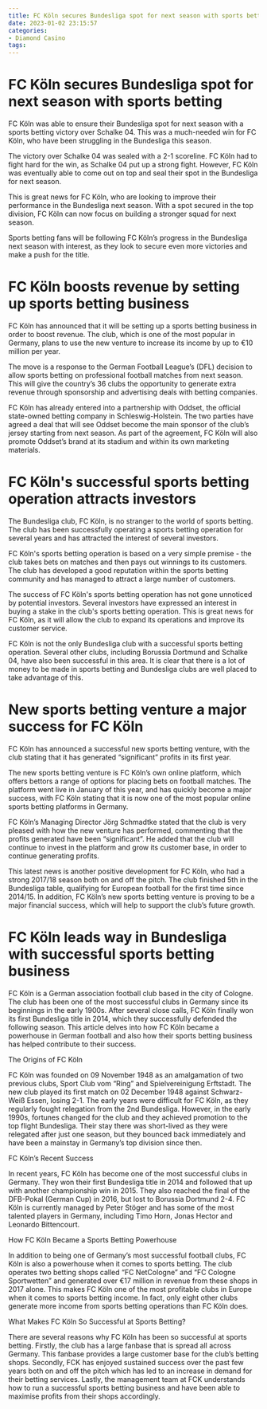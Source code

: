 ```yaml
---
title: FC Köln secures Bundesliga spot for next season with sports betting
date: 2023-01-02 23:15:57
categories:
- Diamond Casino
tags:
---
```



#  FC Köln secures Bundesliga spot for next season with sports betting

FC Köln was able to ensure their Bundesliga spot for next season with a sports betting victory over Schalke 04. This was a much-needed win for FC Köln, who have been struggling in the Bundesliga this season.

The victory over Schalke 04 was sealed with a 2-1 scoreline. FC Köln had to fight hard for the win, as Schalke 04 put up a strong fight. However, FC Köln was eventually able to come out on top and seal their spot in the Bundesliga for next season.

This is great news for FC Köln, who are looking to improve their performance in the Bundesliga next season. With a spot secured in the top division, FC Köln can now focus on building a stronger squad for next season.

Sports betting fans will be following FC Köln’s progress in the Bundesliga next season with interest, as they look to secure even more victories and make a push for the title.

#  FC Köln boosts revenue by setting up sports betting business

FC Köln has announced that it will be setting up a sports betting business in order to boost revenue. The club, which is one of the most popular in Germany, plans to use the new venture to increase its income by up to €10 million per year.

The move is a response to the German Football League’s (DFL) decision to allow sports betting on professional football matches from next season. This will give the country’s 36 clubs the opportunity to generate extra revenue through sponsorship and advertising deals with betting companies.

FC Köln has already entered into a partnership with Oddset, the official state-owned betting company in Schleswig-Holstein. The two parties have agreed a deal that will see Oddset become the main sponsor of the club’s jersey starting from next season. As part of the agreement, FC Köln will also promote Oddset’s brand at its stadium and within its own marketing materials.

#  FC Köln's successful sports betting operation attracts investors

The Bundesliga club, FC Köln, is no stranger to the world of sports betting. The club has been successfully operating a sports betting operation for several years and has attracted the interest of several investors.

FC Köln's sports betting operation is based on a very simple premise - the club takes bets on matches and then pays out winnings to its customers. The club has developed a good reputation within the sports betting community and has managed to attract a large number of customers.

The success of FC Köln's sports betting operation has not gone unnoticed by potential investors. Several investors have expressed an interest in buying a stake in the club's sports betting operation. This is great news for FC Köln, as it will allow the club to expand its operations and improve its customer service.

FC Köln is not the only Bundesliga club with a successful sports betting operation. Several other clubs, including Borussia Dortmund and Schalke 04, have also been successful in this area. It is clear that there is a lot of money to be made in sports betting and Bundesliga clubs are well placed to take advantage of this.

#  New sports betting venture a major success for FC Köln

FC Köln has announced a successful new sports betting venture, with the club stating that it has generated “significant” profits in its first year.

The new sports betting venture is FC Köln’s own online platform, which offers bettors a range of options for placing bets on football matches. The platform went live in January of this year, and has quickly become a major success, with FC Köln stating that it is now one of the most popular online sports betting platforms in Germany.

FC Köln’s Managing Director Jörg Schmadtke stated that the club is very pleased with how the new venture has performed, commenting that the profits generated have been “significant”. He added that the club will continue to invest in the platform and grow its customer base, in order to continue generating profits.

This latest news is another positive development for FC Köln, who had a strong 2017/18 season both on and off the pitch. The club finished 5th in the Bundesliga table, qualifying for European football for the first time since 2014/15. In addition, FC Köln’s new sports betting venture is proving to be a major financial success, which will help to support the club’s future growth.

#  FC Köln leads way in Bundesliga with successful sports betting business

FC Köln is a German association football club based in the city of Cologne. The club has been one of the most successful clubs in Germany since its beginnings in the early 1900s. After several close calls, FC Köln finally won its first Bundesliga title in 2014, which they successfully defended the following season. This article delves into how FC Köln became a powerhouse in German football and also how their sports betting business has helped contribute to their success.

The Origins of FC Köln

FC Köln was founded on 09 November 1948 as an amalgamation of two previous clubs, Sport Club vom “Ring” and Spielvereinigung Erftstadt. The new club played its first match on 02 December 1948 against Schwarz-Weiß Essen, losing 2-1. The early years were difficult for FC Köln, as they regularly fought relegation from the 2nd Bundesliga. However, in the early 1990s, fortunes changed for the club and they achieved promotion to the top flight Bundesliga. Their stay there was short-lived as they were relegated after just one season, but they bounced back immediately and have been a mainstay in Germany’s top division since then.

FC Köln’s Recent Success

In recent years, FC Köln has become one of the most successful clubs in Germany. They won their first Bundesliga title in 2014 and followed that up with another championship win in 2015. They also reached the final of the DFB-Pokal (German Cup) in 2016, but lost to Borussia Dortmund 2-4. FC Köln is currently managed by Peter Stöger and has some of the most talented players in Germany, including Timo Horn, Jonas Hector and Leonardo Bittencourt.

How FC Köln Became a Sports Betting Powerhouse



In addition to being one of Germany’s most successful football clubs, FC Köln is also a powerhouse when it comes to sports betting. The club operates two betting shops called “FC NetCologne” and “FC Cologne Sportwetten” and generated over €17 million in revenue from these shops in 2017 alone. This makes FC Köln one of the most profitable clubs in Europe when it comes to sports betting income. In fact, only eight other clubs generate more income from sports betting operations than FC Köln does.

What Makes FC Köln So Successful at Sports Betting?

There are several reasons why FC Köln has been so successful at sports betting. Firstly, the club has a large fanbase that is spread all across Germany. This fanbase provides a large customer base for the club’s betting shops. Secondly, FCK has enjoyed sustained success over the past few years both on and off the pitch which has led to an increase in demand for their betting services. Lastly, the management team at FCK understands how to run a successful sports betting business and have been able to maximise profits from their shops accordingly.